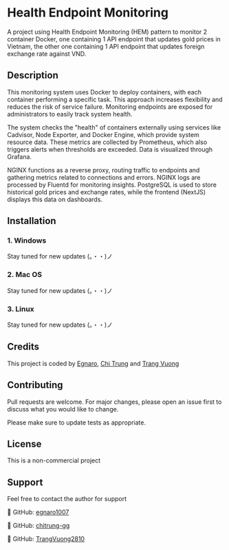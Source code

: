 # Health Endpoint Monitoring

A project using Health Endpoint Monitoring (HEM) pattern to monitor 2 container Docker, one containing 1 API endpoint that updates gold prices in Vietnam, 
the other one containing 1 API endpoint that updates foreign exchange rate against VND.

## Description

This monitoring system uses Docker to deploy containers, with each container performing a specific task. This approach increases flexibility and 
reduces the risk of service failure. Monitoring endpoints are exposed for administrators to easily track system health.

The system checks the "health" of containers externally using services like Cadvisor, Node Exporter, and Docker Engine, which provide system 
resource data. These metrics are collected by Prometheus, which also triggers alerts when thresholds are exceeded. Data is visualized through Grafana.

NGINX functions as a reverse proxy, routing traffic to endpoints and gathering metrics related to connections and errors. NGINX logs are processed 
by Fluentd for monitoring insights. PostgreSQL is used to store historical gold prices and exchange rates, while the frontend (NextJS) displays 
this data on dashboards.

## Installation

### 1. Windows

Stay tuned for new updates (。・・)ノ

### 2. Mac OS

Stay tuned for new updates (。・・)ノ

### 3. Linux

Stay tuned for new updates (。・・)ノ

## Credits

This project is coded by [Egnaro](https://github.com/egnaro1007), [Chi Trung](https://github.com/chitrung-gg) and [Trang Vuong](https://github.com/TrangVuong2810)

## Contributing

Pull requests are welcome. For major changes, please open an issue first
to discuss what you would like to change.

Please make sure to update tests as appropriate.

## License

This is a non-commercial project 

## Support

Feel free to contact the author for support

🌟 GitHub: [egnaro1007](https://github.com/egnaro1007)

🌟 GitHub: [chitrung-gg](https://github.com/chitrung-gg)

🌟 GitHub: [TrangVuong2810](https://github.com/TrangVuong2810)
